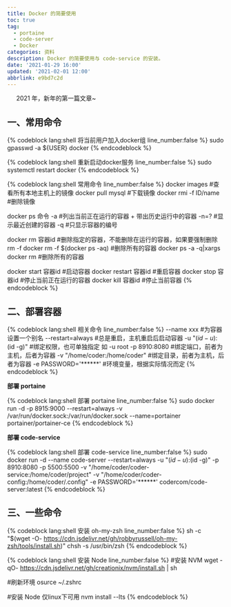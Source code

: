 ```yaml
---
title: Docker 的简要使用
toc: true
tag:
  - portaine
  - code-server
  - Docker
categories: 资料
description: Docker 的简要使用与 code-service 的安装。
date: '2021-01-29 16:00'
updated: '2021-02-01 12:00'
abbrlink: e9bd7c2d
---
```


&ensp;&emsp;2021 年，新年的第一篇文章~

## 一、常用命令

{% codeblock lang:shell 将当前用户加入docker组 line_number:false  %}
sudo gpasswd -a ${USER} docker
{% endcodeblock %}

{% codeblock lang:shell 重新启动docker服务 line_number:false  %}
sudo systemctl restart docker
{% endcodeblock %}

{% codeblock lang:shell 常用命令 line_number:false  %}
docker images	        #查看所有本地主机上的镜像
docker pull mysql	    #下载镜像
docker rmi -f ID/name	#删除镜像

docker ps 命令
      -a	  #列出当前正在运行的容器 + 带出历史运行中的容器
      -n=?    #显示最近创建的容器
      -q	  #只显示容器的编号


docker rm 容器id	                #删除指定的容器，不能删除在运行的容器，如果要强制删除 rm -f
docker rm -f $(docker ps -aq)	    #删除所有的容器
docker ps -a -q|xargs docker rm 	#删除所有的容器

docker start 容器id	      #启动容器
docker restart 容器id     #重启容器
docker stop 容器id	      #停止当前正在运行的容器
docker kill 容器id	      #停止当前容器
{% endcodeblock %}

## 二、部署容器

{% codeblock lang:shell 相关命令 line_number:false  %}
--name xxx                    #为容器设置一个别名
--restart=always              #总是重启，主机重启后启动容器
-u "$(id -u):$(id -g)"        #绑定权限，也可单独指定 如 -u root
-p 8910:8080                  #绑定端口，前者为主机，后者为容器
-v "/home/coder:/home/coder"  #绑定目录，前者为主机，后者为容器
-e PASSWORD='******'          #环境变量，根据实际情况而定
{% endcodeblock %}

**部署 portaine**

{% codeblock lang:shell 部署 portaine line_number:false  %}
sudo docker run -d -p 8915:9000 --restart=always -v /var/run/docker.sock:/var/run/docker.sock --name=portainer  portainer/portainer-ce
{% endcodeblock %}

**部署 code-service**

{% codeblock lang:shell 部署 code-service line_number:false  %}
sudo docker run -d --name code-server --restart=always -u "$(id -u):$(id -g)" -p 8910:8080 -p 5500:5500 -v "/home/coder/coder-service:/home/coder/project" -v "/home/coder/coder-config:/home/coder/.config" -e PASSWORD='******' codercom/code-server:latest
{% endcodeblock %}

## 三、一些命令

{% codeblock lang:shell 安装 oh-my-zsh line_number:false  %}
sh -c "$(wget -O- https://cdn.jsdelivr.net/gh/robbyrussell/oh-my-zsh/tools/install.sh)"
chsh -s /usr/bin/zsh
{% endcodeblock %}

{% codeblock lang:shell 安装 Node line_number:false  %}
#安装 NVM
wget -qO- https://cdn.jsdelivr.net/gh/creationix/nvm/install.sh | sh

#刷新环境
osurce ~/.zshrc

#安装 Node 仅linux下可用
nvm install --lts
{% endcodeblock %}
